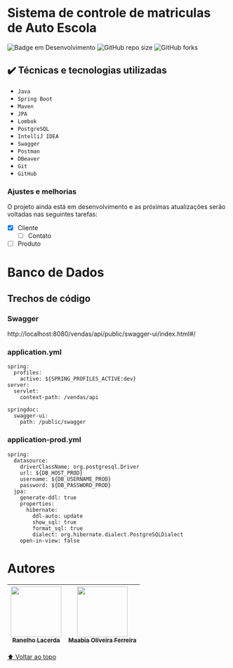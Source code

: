 # Sistema de controle de matriculas de Auto Escola

![Badge em Desenvolvimento](http://img.shields.io/static/v1?label=STATUS&message=EM%20DESENVOLVIMENTO&color=GREEN&style=for-the-badge)
![GitHub repo size](https://img.shields.io/github/repo-size/iuricode/README-template?style=for-the-badge)
![GitHub forks](https://img.shields.io/github/forks/iuricode/README-template?style=for-the-badge)

## ✔️ Técnicas e tecnologias utilizadas

- ``Java``
- ``Spring Boot``
- ``Maven``
- ``JPA``
- ``Lombok``
- ``PostgreSQL``
- ``IntelliJ IDEA``
- ``Swagger``
- ``Postman``
- ``DBeaver``
- ``Git``
- ``GitHub``

### Ajustes e melhorias

O projeto ainda está em desenvolvimento e as próximas atualizações serão voltadas nas seguintes tarefas:

- [X] Cliente
  - [ ] Contato
- [ ] Produto
  
# Banco de Dados


## Trechos de código

### Swagger
http://localhost:8080/vendas/api/public/swagger-ui/index.html#/

### application.yml

```
spring:
  profiles:
    active: ${SPRING_PROFILES_ACTIVE:dev}
server:
  servlet:
    context-path: /vendas/api

springdoc:
  swagger-ui:
    path: /public/swagger
```

### application-prod.yml
```
spring:
  datasource:
    driverClassName: org.postgresql.Driver
    url: ${DB_HOST_PROD}
    username: ${DB_USERNAME_PROD}
    password: ${DB_PASSWORD_PROD}
  jpa:
    generate-ddl: true
    properties:
      hibernate:
        ddl-auto: update
        show_sql: true
        format_sql: true
        dialect: org.hibernate.dialect.PostgreSQLDialect
    open-in-view: false
```

# Autores

| [<img src="perfil2.jpg" width=115><br><sub>Ranelho Lacerda</sub>](https://github.com/ranelho) | [<img src="john.jpeg" width=115><br><sub>Maabia Oliveira Ferreira</sub>](https://github.com/JohnEverton-Dev) |
|:---------------------------------------------------------------------------------------------:|:------------------------------------------------------------------------------------------------------------:|

[⬆ Voltar ao topo](https://github.com/ranelho/api-vendas)<br>